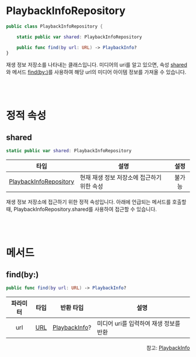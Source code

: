 # PlaybackInfoRepository

```swift
public class PlaybackInfoRepository {

    static public var shared: PlaybackInfoRepository

    public func find(by url: URL) -> PlaybackInfo?
}
```

재생 정보 저장소를 나타내는 클래스입니다. 미디어의 uri를 알고 있으면, 속성 [shared](#shared)와 메서드 [find(by:)](#findby)를 사용하여 해당 url의 미디어 아이템 정보를 가져올 수 있습니다.

<br><br>
# 정적 속성

## shared
```swift
static public var shared: PlaybackInfoRepository
```
|타입|설명|설정|
|:--:|--|:--:|
|[PlaybackInfoRepository](#playbackinforepository)|현재 재생 정보 저장소에 접근하기 위한 속성|불가능|

재생 정보 저장소에 접근하기 위한 정적 속성입니다. 아래에 언급되는 메서드를 호출할 때, PlaybackInfoRepository.shared를 사용하여 접근할 수 있습니다.

<br><br>
# 메서드

## find(by:)
```swift
public func find(by url: URL) -> PlaybackInfo?
```
|파라미터|타입|반환 타입|설명|
|:---:|:--:|:--:|---|
|url|[URL](https://developer.apple.com/documentation/foundation/url)|[PlaybackInfo](../../protocol/playback-info/home.md)?|미디어 uri를 입력하여 재생 정보를 반환|

<div align="right">
참고: <a href="../../protocol/playback-info/home.md">PlaybackInfo</a>
</div>